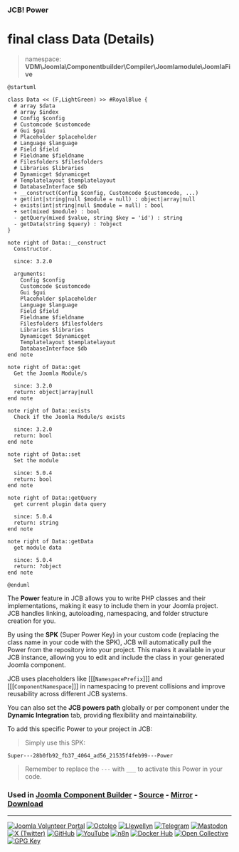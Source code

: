 ### JCB! Power
# final class Data (Details)
> namespace: **VDM\Joomla\Componentbuilder\Compiler\Joomlamodule\JoomlaFive**

```uml
@startuml

class Data << (F,LightGreen) >> #RoyalBlue {
  # array $data
  # array $index
  # Config $config
  # Customcode $customcode
  # Gui $gui
  # Placeholder $placeholder
  # Language $language
  # Field $field
  # Fieldname $fieldname
  # Filesfolders $filesfolders
  # Libraries $libraries
  # Dynamicget $dynamicget
  # Templatelayout $templatelayout
  # DatabaseInterface $db
  + __construct(Config $config, Customcode $customcode, ...)
  + get(int|string|null $module = null) : object|array|null
  + exists(int|string|null $module = null) : bool
  + set(mixed $module) : bool
  - getQuery(mixed $value, string $key = 'id') : string
  - getData(string $query) : ?object
}

note right of Data::__construct
  Constructor.

  since: 3.2.0
  
  arguments:
    Config $config
    Customcode $customcode
    Gui $gui
    Placeholder $placeholder
    Language $language
    Field $field
    Fieldname $fieldname
    Filesfolders $filesfolders
    Libraries $libraries
    Dynamicget $dynamicget
    Templatelayout $templatelayout
    DatabaseInterface $db
end note

note right of Data::get
  Get the Joomla Module/s

  since: 3.2.0
  return: object|array|null
end note

note right of Data::exists
  Check if the Joomla Module/s exists

  since: 3.2.0
  return: bool
end note

note right of Data::set
  Set the module

  since: 5.0.4
  return: bool
end note

note right of Data::getQuery
  get current plugin data query

  since: 5.0.4
  return: string
end note

note right of Data::getData
  get module data

  since: 5.0.4
  return: ?object
end note

@enduml
```

The **Power** feature in JCB allows you to write PHP classes and their implementations,
making it easy to include them in your Joomla project. JCB handles linking, autoloading,
namespacing, and folder structure creation for you.

By using the **SPK** (Super Power Key) in your custom code (replacing the class name
in your code with the SPK), JCB will automatically pull the Power from the repository
into your project. This makes it available in your JCB instance, allowing you to edit
and include the class in your generated Joomla component.

JCB uses placeholders like [[[`NamespacePrefix`]]] and [[[`ComponentNamespace`]]] in
namespacing to prevent collisions and improve reusability across different JCB systems.

You can also set the **JCB powers path** globally or per component under the
**Dynamic Integration** tab, providing flexibility and maintainability.

To add this specific Power to your project in JCB:

> Simply use this SPK:
```
Super---28b0fb92_fb37_4064_ad56_21535f4feb99---Power
```
> Remember to replace the `---` with `___` to activate this Power in your code.

### Used in [Joomla Component Builder](https://www.joomlacomponentbuilder.com) - [Source](https://git.vdm.dev/joomla/Component-Builder) - [Mirror](https://github.com/vdm-io/Joomla-Component-Builder) - [Download](https://git.vdm.dev/joomla/pkg-component-builder/releases)

---
[![Joomla Volunteer Portal](https://img.shields.io/badge/-Joomla-gold?logo=joomla)](https://volunteers.joomla.org/joomlers/1396-llewellyn-van-der-merwe "Join Llewellyn on the Joomla Volunteer Portal: Shaping the Future Together!") [![Octoleo](https://img.shields.io/badge/-Octoleo-black?logo=linux)](https://git.vdm.dev/octoleo "--quiet") [![Llewellyn](https://img.shields.io/badge/-Llewellyn-ffffff?logo=gitea)](https://git.vdm.dev/Llewellyn "Collaborate and Innovate with Llewellyn on Git: Building a Better Code Future!") [![Telegram](https://img.shields.io/badge/-Telegram-blue?logo=telegram)](https://t.me/Joomla_component_builder "Join Llewellyn and the Community on Telegram: Building Joomla Components Together!") [![Mastodon](https://img.shields.io/badge/-Mastodon-9e9eec?logo=mastodon)](https://joomla.social/@llewellyn "Connect and Engage with Llewellyn on Joomla Social: Empowering Communities, One Post at a Time!") [![X (Twitter)](https://img.shields.io/badge/-X-black?logo=x)](https://x.com/llewellynvdm "Join the Conversation with Llewellyn on X: Where Ideas Take Flight!") [![GitHub](https://img.shields.io/badge/-GitHub-181717?logo=github)](https://github.com/Llewellynvdm "Build, Innovate, and Thrive with Llewellyn on GitHub: Turning Ideas into Impact!") [![YouTube](https://img.shields.io/badge/-YouTube-ff0000?logo=youtube)](https://www.youtube.com/@OctoYou "Explore, Learn, and Create with Llewellyn on YouTube: Your Gateway to Inspiration!") [![n8n](https://img.shields.io/badge/-n8n-black?logo=n8n)](https://n8n.io/creators/octoleo "Effortless Automation and Impactful Workflows with Llewellyn on n8n!") [![Docker Hub](https://img.shields.io/badge/-Docker-grey?logo=docker)](https://hub.docker.com/u/llewellyn "Llewellyn on Docker: Containerize Your Creativity!") [![Open Collective](https://img.shields.io/badge/-Donate-green?logo=opencollective)](https://opencollective.com/joomla-component-builder "Donate towards JCB: Help Llewellyn financially so he can continue developing this great tool!") [![GPG Key](https://img.shields.io/badge/-GPG-blue?logo=gnupg)](https://git.vdm.dev/Llewellyn/gpg "Unlock Trust and Security with Llewellyn's GPG Key: Your Gateway to Verified Connections!")